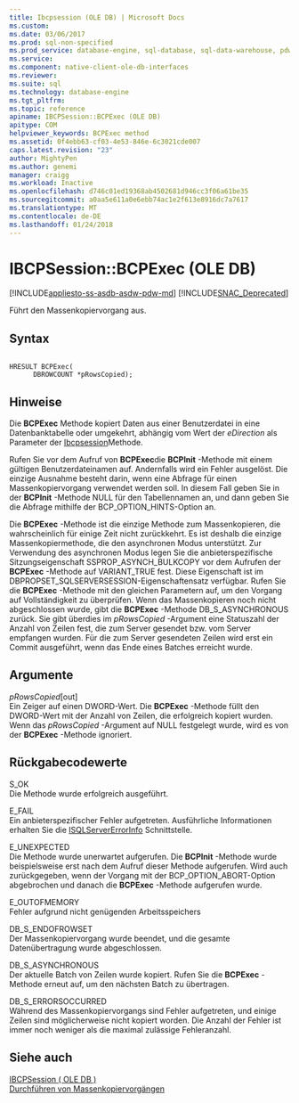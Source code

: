 ```yaml
---
title: Ibcpsession (OLE DB) | Microsoft Docs
ms.custom: 
ms.date: 03/06/2017
ms.prod: sql-non-specified
ms.prod_service: database-engine, sql-database, sql-data-warehouse, pdw
ms.service: 
ms.component: native-client-ole-db-interfaces
ms.reviewer: 
ms.suite: sql
ms.technology: database-engine
ms.tgt_pltfrm: 
ms.topic: reference
apiname: IBCPSession::BCPExec (OLE DB)
apitype: COM
helpviewer_keywords: BCPExec method
ms.assetid: 0f4ebb63-cf03-4e53-846e-6c3021cde007
caps.latest.revision: "23"
author: MightyPen
ms.author: genemi
manager: craigg
ms.workload: Inactive
ms.openlocfilehash: d746c01ed19368ab4502681d946cc3f06a61be35
ms.sourcegitcommit: a0aa5e611a0e6ebb74ac1e2f613e8916dc7a7617
ms.translationtype: MT
ms.contentlocale: de-DE
ms.lasthandoff: 01/24/2018
---
```

# <a name="ibcpsessionbcpexec-ole-db"></a>IBCPSession::BCPExec (OLE DB)
[!INCLUDE[appliesto-ss-asdb-asdw-pdw-md](../../includes/appliesto-ss-asdb-asdw-pdw-md.md)]
[!INCLUDE[SNAC_Deprecated](../../includes/snac-deprecated.md)]

  Führt den Massenkopiervorgang aus.  
  
## <a name="syntax"></a>Syntax  
  
```  
  
HRESULT BCPExec(   
      DBROWCOUNT *pRowsCopied);  
```  
  
## <a name="remarks"></a>Hinweise  
 Die **BCPExec** Methode kopiert Daten aus einer Benutzerdatei in eine Datenbanktabelle oder umgekehrt, abhängig vom Wert der *eDirection* als Parameter der [Ibcpsession](../../relational-databases/native-client-ole-db-interfaces/ibcpsession-bcpinit-ole-db.md)Methode.  
  
 Rufen Sie vor dem Aufruf von **BCPExec**die **BCPInit** -Methode mit einem gültigen Benutzerdateinamen auf. Andernfalls wird ein Fehler ausgelöst. Die einzige Ausnahme besteht darin, wenn eine Abfrage für einen Massenkopiervorgang verwendet werden soll. In diesem Fall geben Sie in der **BCPInit** -Methode NULL für den Tabellennamen an, und dann geben Sie die Abfrage mithilfe der BCP_OPTION_HINTS-Option an.  
  
 Die **BCPExec** -Methode ist die einzige Methode zum Massenkopieren, die wahrscheinlich für einige Zeit nicht zurückkehrt. Es ist deshalb die einzige Massenkopiermethode, die den asynchronen Modus unterstützt. Zur Verwendung des asynchronen Modus legen Sie die anbieterspezifische Sitzungseigenschaft SSPROP_ASYNCH_BULKCOPY vor dem Aufrufen der **BCPExec** -Methode auf VARIANT_TRUE fest. Diese Eigenschaft ist im DBPROPSET_SQLSERVERSESSION-Eigenschaftensatz verfügbar. Rufen Sie die **BCPExec** -Methode mit den gleichen Parametern auf, um den Vorgang auf Vollständigkeit zu überprüfen. Wenn das Massenkopieren noch nicht abgeschlossen wurde, gibt die **BCPExec** -Methode DB_S_ASYNCHRONOUS zurück. Sie gibt überdies im *pRowsCopied* -Argument eine Statuszahl der Anzahl von Zeilen fest, die zum Server gesendet bzw. vom Server empfangen wurden. Für die zum Server gesendeten Zeilen wird erst ein Commit ausgeführt, wenn das Ende eines Batches erreicht wurde.  
  
## <a name="arguments"></a>Argumente  
 *pRowsCopied*[out]  
 Ein Zeiger auf einen DWORD-Wert. Die **BCPExec** -Methode füllt den DWORD-Wert mit der Anzahl von Zeilen, die erfolgreich kopiert wurden. Wenn das *pRowsCopied* -Argument auf NULL festgelegt wurde, wird es von der **BCPExec** -Methode ignoriert.  
  
## <a name="return-code-values"></a>Rückgabecodewerte  
 S_OK  
 Die Methode wurde erfolgreich ausgeführt.  
  
 E_FAIL  
 Ein anbieterspezifischer Fehler aufgetreten. Ausführliche Informationen erhalten Sie die [ISQLServerErrorInfo](http://msdn.microsoft.com/library/a8323b5c-686a-4235-a8d2-bda43617b3a1) Schnittstelle.  
  
 E_UNEXPECTED  
 Die Methode wurde unerwartet aufgerufen. Die **BCPInit** -Methode wurde beispielsweise erst nach dem Aufruf dieser Methode aufgerufen. Wird auch zurückgegeben, wenn der Vorgang mit der BCP_OPTION_ABORT-Option abgebrochen und danach die **BCPExec** -Methode aufgerufen wurde.  
  
 E_OUTOFMEMORY  
 Fehler aufgrund nicht genügenden Arbeitsspeichers  
  
 DB_S_ENDOFROWSET  
 Der Massenkopiervorgang wurde beendet, und die gesamte Datenübertragung wurde abgeschlossen.  
  
 DB_S_ASYNCHRONOUS  
 Der aktuelle Batch von Zeilen wurde kopiert. Rufen Sie die **BCPExec** -Methode erneut auf, um den nächsten Batch zu übertragen.  
  
 DB_S_ERRORSOCCURRED  
 Während des Massenkopiervorgangs sind Fehler aufgetreten, und einige Zeilen sind möglicherweise nicht kopiert worden. Die Anzahl der Fehler ist immer noch weniger als die maximal zulässige Fehleranzahl.  
  
## <a name="see-also"></a>Siehe auch  
 [IBCPSession &#40; OLE DB &#41;](../../relational-databases/native-client-ole-db-interfaces/ibcpsession-ole-db.md)   
 [Durchführen von Massenkopiervorgängen](../../relational-databases/native-client/features/performing-bulk-copy-operations.md)  
  
  
